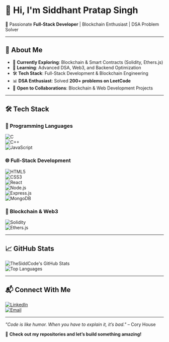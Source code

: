 # 👋 Hi, I'm Siddhant Pratap Singh  

🚀 Passionate **Full-Stack Developer** | Blockchain Enthusiast | DSA Problem Solver  

---

## 🌟 About Me  
- 🔭 **Currently Exploring**: Blockchain & Smart Contracts (Solidity, Ethers.js)  
- 🌱 **Learning**: Advanced DSA, Web3, and Backend Optimization  
- 🛠️ **Tech Stack**: Full-Stack Development & Blockchain Engineering  
- 📊 **DSA Enthusiast**: Solved **200+ problems on LeetCode**  
- 🤝 **Open to Collaborations**: Blockchain & Web Development Projects  

---

## 🛠️ Tech Stack  

### 🚀 Programming Languages  
![C](https://img.shields.io/badge/C-00599C?style=flat&logo=c&logoColor=white)  
![C++](https://img.shields.io/badge/C++-00599C?style=flat&logo=c%2B%2B&logoColor=white)  
![JavaScript](https://img.shields.io/badge/JavaScript-F7DF1E?style=flat&logo=javascript&logoColor=black)  

### 🌐 Full-Stack Development  
![HTML5](https://img.shields.io/badge/HTML5-E34F26?style=flat&logo=html5&logoColor=white)  
![CSS3](https://img.shields.io/badge/CSS3-1572B6?style=flat&logo=css3&logoColor=white)  
![React](https://img.shields.io/badge/React-61DAFB?style=flat&logo=react&logoColor=black)  
![Node.js](https://img.shields.io/badge/Node.js-339933?style=flat&logo=node.js&logoColor=white)  
![Express.js](https://img.shields.io/badge/Express.js-000000?style=flat&logo=express&logoColor=white)  
![MongoDB](https://img.shields.io/badge/MongoDB-47A248?style=flat&logo=mongodb&logoColor=white)  

### 🔗 Blockchain & Web3  
![Solidity](https://img.shields.io/badge/Solidity-3C3C3D?style=flat&logo=solidity&logoColor=white)  
![Ethers.js](https://img.shields.io/badge/Ethers.js-3C3C3D?style=flat&logo=ethereum&logoColor=white)  

---

## 📈 GitHub Stats  
![TheSiddCode's GitHub Stats](https://github-readme-stats.vercel.app/api?username=TheSiddCode&show_icons=true&theme=radical)  
![Top Languages](https://github-readme-stats.vercel.app/api/top-langs/?username=TheSiddCode&layout=compact&theme=radical)  

---

## 📬 Connect With Me  
[![LinkedIn](https://img.shields.io/badge/LinkedIn-0077B5?style=flat&logo=linkedin&logoColor=white)](https://www.linkedin.com/in/siddhant-pratap-singh-rajawat-0741b424a/)  
[![Email](https://img.shields.io/badge/Email-D14836?style=flat&logo=gmail&logoColor=white)](mailto:siddhantrajawat07@gmail.com)  

---

_"Code is like humor. When you have to explain it, it’s bad."_ – Cory House  

🚀 **Check out my repositories and let’s build something amazing!**  
